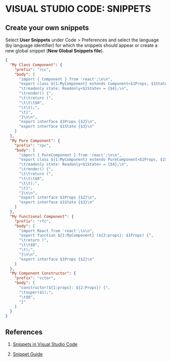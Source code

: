 # VISUAL STUDIO CODE: SNIPPETS

## Create your own snippets

Select **User Snippets** under Code > Preferences and select the language (by language identifier) for which the snippets should appear or create a new global snippet (**New Global Snippets file**).

```json
{
  "My Class Component": {
    "prefix": "rcc",
    "body": [
      "import { Component } from 'react';\n\n",
      "export class ${1:MyComponent} extends Component<$1Props, $1State> {",
      "\treadonly state: Readonly<$1State> = {$4};\n",
      "\trender() {",
      "\t\treturn (",
      "\t\t\t$0",
      "\t\t);",
      "\t}",
      "}\n\n",
      "export interface $1Props {$2}\n",
      "export interface $1State {$3}\n"
    ]
  },
  "My Pure Component": {
    "prefix": "rpc",
    "body": [
      "import { PureComponent } from 'react';\n\n",
      "export class ${1:MyComponent} extends PureComponent<$1Props, $1State> {",
      "\treadonly state: Readonly<$1State> = {$4};\n",
      "\trender() {",
      "\t\treturn (",
      "\t\t\t$0",
      "\t\t);",
      "\t}",
      "}\n\n",
      "export interface $1Props {$2}\n",
      "export interface $1State {$3}\n"
    ]
  },
  "My Functional Component": {
    "prefix": "rfc",
    "body": [
      "import React from 'react';\n\n",
      "export function ${1:MyComponent} (${3:props}: $1Props) {",
      "\treturn (",
      "\t\t$0",
      "\t);",
      "}\n\n",
      "export interface $1Props {$2}\n"
    ]
  },
  "My Component Constructor": {
    "prefix": "cctor",
    "body": [
      "constructor(${1:props}: ${2:Props}) {",
      "\tsuper($1);",
      "\t$0",
      "}"
    ]
  }
}
```

## References

1. [Snippets in Visual Studio Code](https://code.visualstudio.com/docs/editor/userdefinedsnippets)

1. [Snippet Guide](https://code.visualstudio.com/api/language-extensions/snippet-guide)

